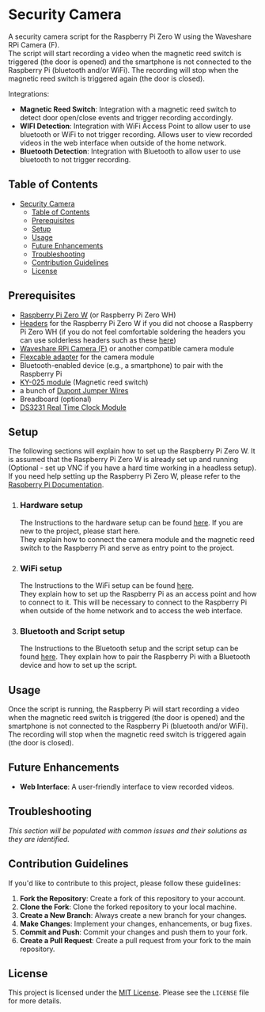 # Security Camera
A security camera script for the Raspberry Pi Zero W using the Waveshare RPi Camera (F).  
The script will start recording a video when the magnetic reed switch is triggered (the door is opened) and the smartphone is not connected to the Raspberry Pi (bluetooth and/or WiFi). The recording will stop when the magnetic reed switch is triggered again (the door is closed).

Integrations:
- **Magnetic Reed Switch**: Integration with a magnetic reed switch to detect door open/close events and trigger recording accordingly.
- **WIFI Detection**: Integration with WiFi Access Point to allow user to use bluetooth or WiFi to not trigger recording. Allows user to view recorded videos in the web interface when outside of the home network.
- **Bluetooth Detection**: Integration with Bluetooth to allow user to use bluetooth to not trigger recording.

## Table of Contents

- [Security Camera](#security-camera)
  - [Table of Contents](#table-of-contents)
  - [Prerequisites](#prerequisites)
  - [Setup](#setup)
  - [Usage](#usage)
  - [Future Enhancements](#future-enhancements)
  - [Troubleshooting](#troubleshooting)
  - [Contribution Guidelines](#contribution-guidelines)
  - [License](#license)

## Prerequisites

- [Raspberry Pi Zero W](https://www.raspberrypi.com/products/raspberry-pi-zero-w/) (or Raspberry Pi Zero WH)
- [Headers](https://amzn.eu/d/hULoAo6) for the Raspberry Pi Zero W if you did not choose a Raspberry Pi Zero WH (if you do not feel comfortable soldering the headers you can use solderless headers such as these [here](https://www.berrybase.de/en/solderless-stiftleiste-2x-20-polig-rm-2-54-gerade))
- [Waveshare RPi Camera (F)](https://www.berrybase.de/en/noir-kamera-fuer-raspberry-pi-mit-einstellbarem-fokus-und-infrarot-leds) or another compatible camera module
- [Flexcable adapter](https://www.berrybase.de/en/flexkabel-fuer-raspberry-pi-zero-und-kameramodul?number=RPIZ-FLEX-15) for the camera module
- Bluetooth-enabled device (e.g., a smartphone) to pair with the Raspberry Pi
- [KY-025 module](https://amzn.eu/d/grjoopD) (Magnetic reed switch)
- a bunch of [Dupont Jumper Wires](https://amzn.eu/d/6ZgE4N6)
- Breadboard (optional)
- [DS3231 Real Time Clock Module](https://amzn.eu/d/ikNTko8)

## Setup
The following sections will explain how to set up the Raspberry Pi Zero W. It is assumed that the Raspberry Pi Zero W is already set up and running (Optional - set up VNC if you have a hard time working in a headless setup). If you need help setting up the Raspberry Pi Zero W, please refer to the [Raspberry Pi Documentation](https://www.raspberrypi.org/documentation/).

1. ### Hardware setup
    The Instructions to the hardware setup can be found [here](./docs/HARDWARE.md). If you are new to the project, please start here.  
    They explain how to connect the camera module and the magnetic reed switch to the Raspberry Pi and serve as entry point to the project.
2. ### WiFi setup
    The Instructions to the WiFi setup can be found [here](./docs/WIFI.md).  
    They explain how to set up the Raspberry Pi as an access point and how to connect to it. This will be necessary to connect to the Raspberry Pi when outside of the home network and to access the web interface.
3. ### Bluetooth and Script setup
    The Instructions to the Bluetooth setup and the script setup can be found [here](./docs/SCRIPT.md).
    They explain how to pair the Raspberry Pi with a Bluetooth device and how to set up the script.


## Usage
Once the script is running, the Raspberry Pi will start recording a video when the magnetic reed switch is triggered (the door is opened) and the smartphone is not connected to the Raspberry Pi (bluetooth and/or WiFi). The recording will stop when the magnetic reed switch is triggered again (the door is closed). 

## Future Enhancements
- **Web Interface**: A user-friendly interface to view recorded videos.

## Troubleshooting
_This section will be populated with common issues and their solutions as they are identified._

## Contribution Guidelines
If you'd like to contribute to this project, please follow these guidelines:

1. **Fork the Repository**: Create a fork of this repository to your account.
2. **Clone the Fork**: Clone the forked repository to your local machine.
3. **Create a New Branch**: Always create a new branch for your changes.
4. **Make Changes**: Implement your changes, enhancements, or bug fixes.
5. **Commit and Push**: Commit your changes and push them to your fork.
6. **Create a Pull Request**: Create a pull request from your fork to the main repository.

## License
This project is licensed under the [MIT License](../LICENSE). Please see the `LICENSE` file for more details.